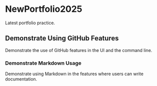# NewPortfolio2025
Latest portfolio practice. 

## Demonstrate Using GitHub Features 
Demonstrate the use of GitHub features in the UI and the command line. 

### Demonstrate Markdown Usage 
Demonstrate using Markdown in the features where users can write documentation. 


